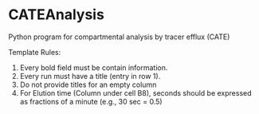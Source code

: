 CATEAnalysis
============

Python program for compartmental analysis by tracer efflux (CATE)

Template Rules:
1) Every bold field must be contain information.
2) Every run must have a title (entry in row 1).
3) Do not provide titles for an empty column
4) For Elution time (Column under cell B8), seconds should be expressed as fractions of a minute (e.g., 30 sec = 0.5)

